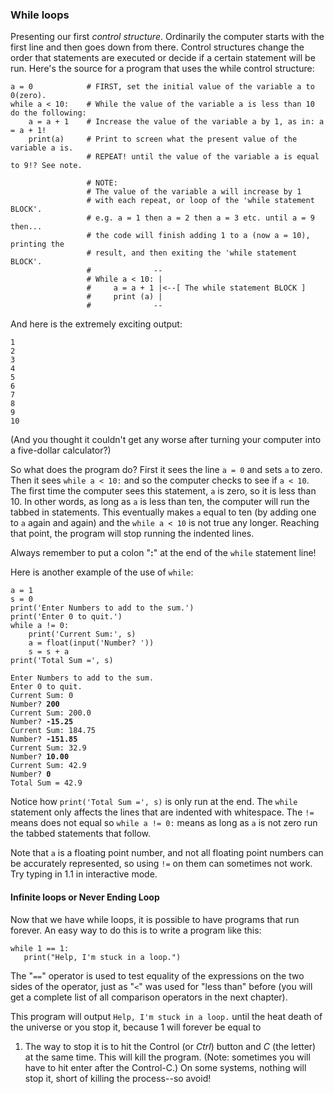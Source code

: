 ### While loops

Presenting our first *control structure*. Ordinarily the computer starts
with the first line and then goes down from there. Control structures
change the order that statements are executed or decide if a certain
statement will be run. Here\'s the source for a program that uses the
while control structure:

``` {.python}
a = 0            # FIRST, set the initial value of the variable a to 0(zero).
while a < 10:    # While the value of the variable a is less than 10 do the following:
    a = a + 1    # Increase the value of the variable a by 1, as in: a = a + 1! 
    print(a)     # Print to screen what the present value of the variable a is.
                 # REPEAT! until the value of the variable a is equal to 9!? See note. 
                 
                 # NOTE:
                 # The value of the variable a will increase by 1
                 # with each repeat, or loop of the 'while statement BLOCK'.
                 # e.g. a = 1 then a = 2 then a = 3 etc. until a = 9 then...
                 # the code will finish adding 1 to a (now a = 10), printing the 
                 # result, and then exiting the 'while statement BLOCK'. 
                 #              --
                 # While a < 10: |
                 #     a = a + 1 |<--[ The while statement BLOCK ]
                 #     print (a) |
                 #              --
```

And here is the extremely exciting output:

`1`\
`2`\
`3`\
`4`\
`5`\
`6`\
`7`\
`8`\
`9`\
`10`

(And you thought it couldn\'t get any worse after turning your computer
into a five-dollar calculator?)

So what does the program do? First it sees the line `a = 0` and sets `a`
to zero. Then it sees `while a < 10:` and so the computer checks to see
if `a < 10`. The first time the computer sees this statement, `a` is
zero, so it is less than 10. In other words, as long as `a` is less than
ten, the computer will run the tabbed in statements. This eventually
makes `a` equal to ten (by adding one to `a` again and again) and the
`while a < 10` is not true any longer. Reaching that point, the program
will stop running the indented lines.

Always remember to put a colon \"**:**\" at the end of the `while`
statement line!

Here is another example of the use of `while`:

``` {.python}
a = 1
s = 0
print('Enter Numbers to add to the sum.')
print('Enter 0 to quit.')
while a != 0:                           
    print('Current Sum:', s)            
    a = float(input('Number? '))        
    s = s + a                            
print('Total Sum =', s)
```

`Enter Numbers to add to the sum.`\
`Enter 0 to quit.`\
`Current Sum: 0`\
`Number? `**`200`**\
`Current Sum: 200.0`\
`Number? `**`-15.25`**\
`Current Sum: 184.75`\
`Number? `**`-151.85`**\
`Current Sum: 32.9`\
`Number? `**`10.00`**\
`Current Sum: 42.9`\
`Number? `**`0`**\
`Total Sum = 42.9`

Notice how `print('Total Sum =', s)` is only run at the end. The `while`
statement only affects the lines that are indented with whitespace. The
`!=` means does not equal so `while a != 0:` means as long as `a` is not
zero run the tabbed statements that follow.

Note that `a` is a floating point number, and not all floating point
numbers can be accurately represented, so using `!=` on them can
sometimes not work. Try typing in 1.1 in interactive mode.

#### Infinite loops or Never Ending Loop

Now that we have while loops, it is possible to have programs that run
forever. An easy way to do this is to write a program like this:

``` {.python}
while 1 == 1:
   print("Help, I'm stuck in a loop.")
```

The \"`==`\" operator is used to test equality of the expressions on the
two sides of the operator, just as \"`<`\" was used for \"less than\"
before (you will get a complete list of all comparison operators in the
next chapter).

This program will output `Help, I'm stuck in a loop.` until the heat
death of the universe or you stop it, because 1 will forever be equal to
1. The way to stop it is to hit the Control (or *Ctrl*) button and *C*
(the letter) at the same time. This will kill the program. (Note:
sometimes you will have to hit enter after the Control-C.) On some
systems, nothing will stop it, short of killing the process\--so avoid!

